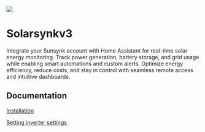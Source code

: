 ![](https://raw.githubusercontent.com/martinville/solarsynkv3/refs/heads/main/www/logo.png)
# Solarsynkv3

Integrate your Sunsynk account with Home Assistant for real-time solar energy monitoring. Track power generation, battery storage, and grid usage while enabling smart automations and custom alerts. Optimize energy efficiency, reduce costs, and stay in control with seamless remote access and intuitive dashboards.



## Documentation


[Installation](docs/INSTALL.md)

[Setting inverter settings](docs/INVERTER_SETTINGS.md)
